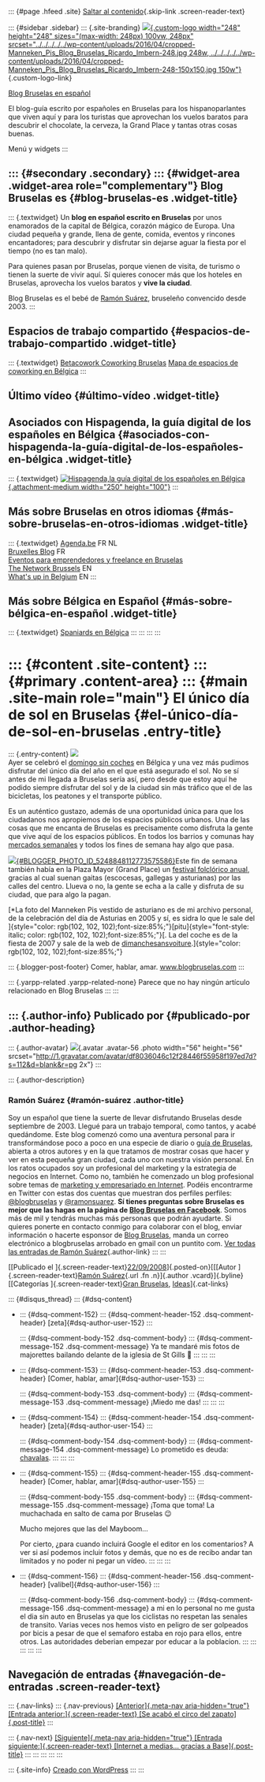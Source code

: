 ::: {#page .hfeed .site}
[Saltar al
contenido](../../../../../index.html?p=152#content){.skip-link
.screen-reader-text}

::: {#sidebar .sidebar}
::: {.site-branding}
[![](../../../../../wp-content/uploads/2016/04/cropped-Manneken_Pis_Blog_Bruselas_Ricardo_Imbern-248.jpg){.custom-logo
width="248" height="248" sizes="(max-width: 248px) 100vw, 248px"
srcset="../../../../../wp-content/uploads/2016/04/cropped-Manneken_Pis_Blog_Bruselas_Ricardo_Imbern-248.jpg 248w, ../../../../../wp-content/uploads/2016/04/cropped-Manneken_Pis_Blog_Bruselas_Ricardo_Imbern-248-150x150.jpg 150w"}](../../../../../index.html){.custom-logo-link}

[Blog Bruselas en español](../../../../../index.html)

El blog-guía escrito por españoles en Bruselas para los hispanoparlantes
que viven aquí y para los turistas que aprovechan los vuelos baratos
para descubrir el chocolate, la cerveza, la Grand Place y tantas otras
cosas buenas.

Menú y widgets
:::

::: {#secondary .secondary}
::: {#widget-area .widget-area role="complementary"}
Blog Bruselas es {#blog-bruselas-es .widget-title}
----------------

::: {.textwidget}
Un **blog en español escrito en Bruselas** por unos enamorados de la
capital de Bélgica, corazón mágico de Europa. Una ciudad pequeña y
grande, llena de gente, comida, eventos y rincones encantadores; para
descubrir y disfrutar sin dejarse aguar la fiesta por el tiempo (no es
tan malo).

Para quienes pasan por Bruselas, porque vienen de visita, de turismo o
tienen la suerte de vivir aquí. Sí quieres conocer más que los hoteles
en Bruselas, aprovecha los vuelos baratos y **vive la ciudad**.

Blog Bruselas es el bebé de [Ramón Suárez](http://www.ramonsuarez.com),
bruseleño convencido desde 2003.
:::

Espacios de trabajo compartido {#espacios-de-trabajo-compartido .widget-title}
------------------------------

::: {.textwidget}
[Betacowork Coworking Bruselas](http://www.betacowork.com) [Mapa de
espacios de coworking en Bélgica](http://coworkingbelgium.com)
:::

Último vídeo {#último-vídeo .widget-title}
------------

Asociados con Hispagenda, la guía digital de los españoles en Bélgica {#asociados-con-hispagenda-la-guía-digital-de-los-españoles-en-bélgica .widget-title}
---------------------------------------------------------------------

::: {.textwidget}
[![Hispagenda,la guía digital de los españoles en
Bélgica](../../../../../wp-content/uploads/2010/04/Hispagenda-250px.gif "Hispagenda, la guía digital de los españoles en Bélgica"){.attachment-medium
width="250" height="100"}](http://www.hispagenda.com)
:::

Más sobre Bruselas en otros idiomas {#más-sobre-bruselas-en-otros-idiomas .widget-title}
-----------------------------------

::: {.textwidget}
[Agenda.be](http://www.agenda.be) FR NL\
[Bruxelles Blog](http://www.bxlblog.be/) FR\
[Eventos para emprendedores y freelance en
Bruselas](http://www.betacowork.com/events/)\
[The Network
Brussels](http://groups.yahoo.com/group/TheNetworkBrussels/) EN\
[What\'s up in Belgium](http://www.whatsupin.be/) EN
:::

Más sobre Bélgica en Español {#más-sobre-bélgica-en-español .widget-title}
----------------------------

::: {.textwidget}
[Spaniards en Bélgica](http://www.spaniards.es/paises/belgica)
:::
:::
:::
:::

::: {#content .site-content}
::: {#primary .content-area}
::: {#main .site-main role="main"}
El único día de sol en Bruselas {#el-único-día-de-sol-en-bruselas .entry-title}
===============================

::: {.entry-content}
[![](http://www.dimanchesansvoiture.irisnet.be/images/gallerie2007/photo11.jpg)](http://www.dimanchesansvoiture.irisnet.be/images/gallerie2007/photo11.jpg)\
Ayer se celebró el [domingo sin
coches](http://www.dimanchesansvoiture.irisnet.be/) en Bélgica y una vez
más pudimos disfrutar del único día del año en el que está asegurado el
sol. No se sí antes de mi llegada a Bruselas sería así, pero desde que
estoy aquí he podido siempre disfrutar del sol y de la ciudad sin más
tráfico que el de las bicicletas, los peatones y el transporte público.

Es un auténtico gustazo, además de una oportunidad única para que los
ciudadanos nos apropiemos de los espacios públicos urbanos. Una de las
cosas que me encanta de Bruselas es precisamente como disfruta la gente
que vive aquí de los espacios públicos. En todos los barrios y comunas
hay [mercados semanales](http://http//www.eurobru.com/vivr25.htm) y
todos los fines de semana hay algo que pasa.

[![](http://3.bp.blogspot.com/_m9ESRqvSnjc/SNenjInZM6I/AAAAAAAABVg/7bS4uGuMXyQ/s320/DSCN0211.JPG){#BLOGGER_PHOTO_ID_5248848112773575586}](http://3.bp.blogspot.com/_m9ESRqvSnjc/SNenjInZM6I/AAAAAAAABVg/7bS4uGuMXyQ/s1600-h/DSCN0211.JPG)Este
fin de semana también había en la Plaza Mayor (Grand Place) un [festival
folclórico
anual](http://www.quefaire.be/Fete-du-folklore-feerie-114337.shtml),
gracias al cual suenan gaitas (escocesas, gallegas y asturianas) por las
calles del centro. Llueva o no, la gente se echa a la calle y disfruta
de su ciudad, que para algo la pagan.

[\*La foto del Manneken Pis vestido de asturiano es de mi archivo
personal, de la celebración del día de Asturias en 2005 y sí, es sidra
lo que le sale del
]{style="color: rgb(102, 102, 102);font-size:85%;"}[pitu]{style="font-style: italic; color: rgb(102, 102, 102);font-size:85%;"}[.
La del coche es de la fiesta de 2007 y sale de la web de
[dimanchesansvoiture](http://www.dimanchesansvoiture.irisnet.be/).]{style="color: rgb(102, 102, 102);font-size:85%;"}

::: {.blogger-post-footer}
Comer, hablar, amar. www.blogbruselas.com
:::

::: {.yarpp-related .yarpp-related-none}
Parece que no hay ningún artículo relacionado en Blog Bruselas
:::
:::

::: {.author-info}
Publicado por {#publicado-por .author-heading}
-------------

::: {.author-avatar}
![](http://1.gravatar.com/avatar/df8036046c12f28446f55958f197ed7d?s=56&d=blank&r=pg){.avatar
.avatar-56 .photo width="56" height="56"
srcset="http://1.gravatar.com/avatar/df8036046c12f28446f55958f197ed7d?s=112&d=blank&r=pg 2x"}
:::

::: {.author-description}
### Ramón Suárez {#ramón-suárez .author-title}

Soy un español que tiene la suerte de llevar disfrutando Bruselas desde
septiembre de 2003. Llegué para un trabajo temporal, como tantos, y
acabé quedándome. Este blog comenzó como una aventura personal para ir
transformándose poco a poco en una especie de diario o [guía de
Bruselas](../../../../../index.html), abierta a otros autores y en la
que tratamos de mostrar cosas que hacer y ver en esta pequeña gran
ciudad, cada uno con nuestra visión personal. En los ratos ocupados soy
un profesional del marketing y la estrategia de negocios en Internet.
Como no, también he comenzado un blog profesional sobre temas de
[marketing y empresariado en Internet](http://ramonsuarez.com). Podéis
encontrarme en Twitter con estas dos cuentas que muestran dos perfiles
perfiles: [\@blogbruselas](http://twitter.com/blogbruselas) y
[\@ramonsuarez](http://twitter.com/ramonsuarez). **Sí tienes preguntas
sobre Bruselas es mejor que las hagas en la página de [Blog Bruselas en
Facebook](http://www.facebook.com/blogbruselas)**. Somos más de mil y
tendrás muchas más personas que podrán ayudarte. Si quieres ponerte en
contacto conmigo para colaborar con el blog, enviar información o
hacerte esponsor de [Blog Bruselas](../../../../../index.html), manda un
correo electrónico a blogbruselas arrobado en gmail con un puntito com.
[Ver todas las entradas de Ramón
Suárez](../../../../2010/04/30/index.html?author=2){.author-link}
:::
:::

[[Publicado el
]{.screen-reader-text}[22/09/2008](../../../../../index.html?p=152)]{.posted-on}[[[Autor
]{.screen-reader-text}[Ramón
Suárez](../../../../2010/04/30/index.html?author=2){.url .fn
.n}]{.author .vcard}]{.byline}[[Categorías ]{.screen-reader-text}[Gran
Bruselas](../../../../category/gran-bruselas/index.html),
[Ideas](../../../../category/ideas/index.html)]{.cat-links}

::: {#disqus_thread}
::: {#dsq-content}
-   ::: {#dsq-comment-152}
    ::: {#dsq-comment-header-152 .dsq-comment-header}
    [zeta]{#dsq-author-user-152}
    :::

    ::: {#dsq-comment-body-152 .dsq-comment-body}
    ::: {#dsq-comment-message-152 .dsq-comment-message}
    Ya te mandaré mis fotos de majorettes bailando delante de la iglesia
    de St Gills 🙂
    :::
    :::
    :::

-   ::: {#dsq-comment-153}
    ::: {#dsq-comment-header-153 .dsq-comment-header}
    [Comer, hablar, amar]{#dsq-author-user-153}
    :::

    ::: {#dsq-comment-body-153 .dsq-comment-body}
    ::: {#dsq-comment-message-153 .dsq-comment-message}
    ¡Miedo me das!
    :::
    :::
    :::

-   ::: {#dsq-comment-154}
    ::: {#dsq-comment-header-154 .dsq-comment-header}
    [zeta]{#dsq-author-user-154}
    :::

    ::: {#dsq-comment-body-154 .dsq-comment-body}
    ::: {#dsq-comment-message-154 .dsq-comment-message}
    Lo prometido es deuda:
    [chavalas](http://www.flickr.com/photos/azugaldia/tags/majorettes/).
    :::
    :::
    :::

-   ::: {#dsq-comment-155}
    ::: {#dsq-comment-header-155 .dsq-comment-header}
    [Comer, hablar, amar]{#dsq-author-user-155}
    :::

    ::: {#dsq-comment-body-155 .dsq-comment-body}
    ::: {#dsq-comment-message-155 .dsq-comment-message}
    ¡Toma que toma! La muchachada en salto de cama por Bruselas 😉

    Mucho mejores que las del Mayboom...

    Por cierto, ¿para cuando incluirá Google el editor en los
    comentarios? A ver si así podemos incluir fotos y demás, que no es
    de recibo andar tan limitados y no poder ni pegar un vídeo.
    :::
    :::
    :::

-   ::: {#dsq-comment-156}
    ::: {#dsq-comment-header-156 .dsq-comment-header}
    [valibel]{#dsq-author-user-156}
    :::

    ::: {#dsq-comment-body-156 .dsq-comment-body}
    ::: {#dsq-comment-message-156 .dsq-comment-message}
    a mi en lo personal no me gusta el dia sin auto en Bruselas ya que
    los ciclistas no respetan las senales de transito. Varias veces nos
    hemos visto en peligro de ser golpeados por bicis a pesar de que el
    semaforo estaba en rojo para ellos, entre otros. Las autoridades
    deberian empezar por educar a la poblacion.
    :::
    :::
    :::
:::
:::

Navegación de entradas {#navegación-de-entradas .screen-reader-text}
----------------------

::: {.nav-links}
::: {.nav-previous}
[[Anterior]{.meta-nav aria-hidden="true"} [Entrada
anterior:]{.screen-reader-text} [Se acabó el circo del
zapato]{.post-title}](../../../../../index.html?p=151)
:::

::: {.nav-next}
[[Siguiente]{.meta-nav aria-hidden="true"} [Entrada
siguiente:]{.screen-reader-text} [Internet a medias... gracias a
Base]{.post-title}](../../../../../index.html?p=153)
:::
:::
:::
:::
:::

::: {.site-info}
[Creado con WordPress](https://es.wordpress.org/)
:::
:::
